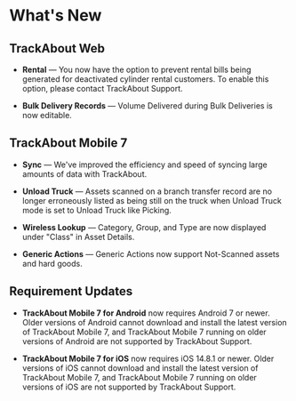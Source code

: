 # What's New

## TrackAbout Web

    
* **Rental** — You now have the option to prevent rental bills being generated for deactivated cylinder rental customers. To enable this option, please contact TrackAbout Support.
    

* **Bulk Delivery Records** — Volume Delivered during Bulk Deliveries is now editable.
    

## TrackAbout Mobile 7

* **Sync** — We've improved the efficiency and speed of syncing large amounts of data with TrackAbout.
    

* **Unload Truck** — Assets scanned on a branch transfer record are no longer erroneously listed as being still on the truck when Unload Truck mode is set to Unload Truck like Picking.
    

* **Wireless Lookup** — Category, Group, and Type are now displayed under "Class" in Asset Details.
    

*  **Generic Actions** — Generic Actions now support Not-Scanned assets and hard goods.
    

## Requirement Updates

* **TrackAbout Mobile 7 for Android** now requires Android 7 or newer. Older versions of Android cannot download and install the latest version of TrackAbout Mobile 7, and TrackAbout Mobile 7 running on older versions of Android are not supported by TrackAbout Support.
    
* **TrackAbout Mobile 7 for iOS** now requires iOS 14.8.1 or newer. Older versions of iOS cannot download and install the latest version of TrackAbout Mobile 7, and TrackAbout Mobile 7 running on older versions of iOS are not supported by TrackAbout Support.

